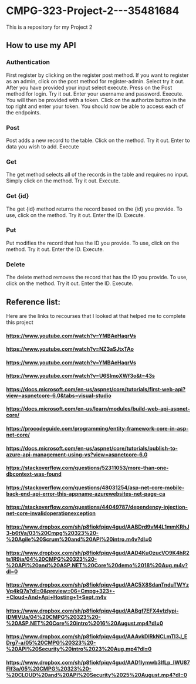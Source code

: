 # CMPG-323-Project-2---35481684
This is a repository for my Project 2
## How to use my API

### Authentication
First register by clicking on the register post method. If you want to register as an admin, click on the post method for register-admin. Select try it out. After you have provided your input select execute. Press on the Post method for login. Try it out. Enter your username and password. Execute. You will then be provided with a token. Click on the authorize button in the top right and enter your token. You should now be able to access each of the endpoints.
### Post
Post adds a new record to the table. Click on the method. Try it out. Enter to data you wish to add. Execute 
### Get
The get method selects all of the records in the table and requires no input. Simply click on the method. Try it out. Execute.
### Get {id}
The get {id} method returns the record based on the {id} you provide. To use, click on the method. Try it out. Enter the ID. Execute.
### Put
Put modifies the record that has the ID you provide. To use, click on the method. Try it out. Enter the ID. Execute.
### Delete
The delete method removes the record that has the ID you provide. To use, click on the method. Try it out. Enter the ID. Execute.

## Reference list:
Here are the links to recourses that I looked at that helped me to complete this project
#### https://www.youtube.com/watch?v=YMBAeHaqrVs
#### https://www.youtube.com/watch?v=NZ3aSJtxTAo
#### https://www.youtube.com/watch?v=YMBAeHaqrVs
#### https://www.youtube.com/watch?v=U6SlmoXWf3o&t=43s
#### https://docs.microsoft.com/en-us/aspnet/core/tutorials/first-web-api?view=aspnetcore-6.0&tabs=visual-studio
#### https://docs.microsoft.com/en-us/learn/modules/build-web-api-aspnet-core/
#### https://procodeguide.com/programming/entity-framework-core-in-asp-net-core/
#### https://docs.microsoft.com/en-us/aspnet/core/tutorials/publish-to-azure-api-management-using-vs?view=aspnetcore-6.0
#### https://stackoverflow.com/questions/52311053/more-than-one-dbcontext-was-found
#### https://stackoverflow.com/questions/48031254/asp-net-core-mobile-back-end-api-error-this-appname-azurewebsites-net-page-ca
#### https://stackoverflow.com/questions/44049787/dependency-injection-net-core-invalidoperationexception
#### https://www.dropbox.com/sh/p8fiokfpiqv4gud/AABDrd9vM4L1mmKRhJ3-b6tVa/03%20Cmpg%20323%20-%20Agile%20Scrum%20and%20API%20intro.m4v?dl=0
#### https://www.dropbox.com/sh/p8fiokfpiqv4gud/AAD4KuOzucVO9K4hR2ts1R9ia/04%20CMPG%20323%20-%20API%20and%20ASP.NET%20Core%20demo%2018%20Aug.m4v?dl=0
#### https://www.dropbox.com/sh/p8fiokfpiqv4gud/AAC5X8SdanTnduTWYzVq4kQ7a?dl=0&preview=06+Cmpg+323+-+Cloud+And+Api+Hosting+1+Sept.m4v
#### https://www.dropbox.com/sh/p8fiokfpiqv4gud/AABgf7EFX4vIzlypi-IDMIVUa/04%20CMPG%20323%20-%20ASP.NET%20Core%20intro%2016%20August.mp4?dl=0
#### https://www.dropbox.com/sh/p8fiokfpiqv4gud/AAAvkDlRkNCLmTl3J_EDrg7-a/05%20CMPG%20323%20-%20API%20Security%20intro%2023%20Aug.mp4?dl=0
#### https://www.dropbox.com/sh/p8fiokfpiqv4gud/AAD1lymwb3IfLp_IWU87FIf3a/05%20CMPG%20323%20-%20CLOUD%20and%20API%20Security%2025%20August.mp4?dl=0
